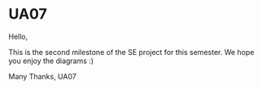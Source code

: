 # UA07
Hello,

This is the second milestone of the SE project for this semester.
We hope you enjoy the diagrams :) 

Many Thanks,
UA07
